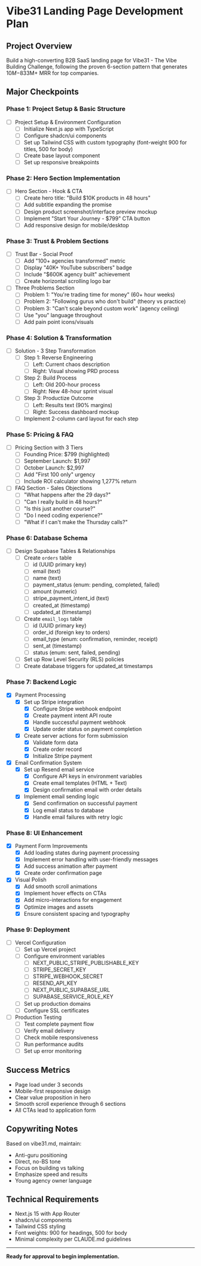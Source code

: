 # Vibe31 Landing Page Development Plan

## Project Overview
Build a high-converting B2B SaaS landing page for Vibe31 - The Vibe Building Challenge, following the proven 6-section pattern that generates $10M-$833M+ MRR for top companies.

## Major Checkpoints

### Phase 1: Project Setup & Basic Structure
- [ ] Project Setup & Environment Configuration
  - [ ] Initialize Next.js app with TypeScript
  - [ ] Configure shadcn/ui components
  - [ ] Set up Tailwind CSS with custom typography (font-weight 900 for titles, 500 for body)
  - [ ] Create base layout component
  - [ ] Set up responsive breakpoints

### Phase 2: Hero Section Implementation
- [ ] Hero Section - Hook & CTA
  - [ ] Create hero title: "Build $10K products in 48 hours"
  - [ ] Add subtitle expanding the promise
  - [ ] Design product screenshot/interface preview mockup
  - [ ] Implement "Start Your Journey - $799" CTA button
  - [ ] Add responsive design for mobile/desktop

### Phase 3: Trust & Problem Sections
- [ ] Trust Bar - Social Proof
  - [ ] Add "100+ agencies transformed" metric
  - [ ] Display "40K+ YouTube subscribers" badge
  - [ ] Include "$600K agency built" achievement
  - [ ] Create horizontal scrolling logo bar

- [ ] Three Problems Section
  - [ ] Problem 1: "You're trading time for money" (60+ hour weeks)
  - [ ] Problem 2: "Following gurus who don't build" (theory vs practice)
  - [ ] Problem 3: "Can't scale beyond custom work" (agency ceiling)
  - [ ] Use "you" language throughout
  - [ ] Add pain point icons/visuals

### Phase 4: Solution & Transformation
- [ ] Solution - 3 Step Transformation
  - [ ] Step 1: Reverse Engineering
    - [ ] Left: Current chaos description
    - [ ] Right: Visual showing PRD process
  - [ ] Step 2: Build Process
    - [ ] Left: Old 200-hour process
    - [ ] Right: New 48-hour sprint visual
  - [ ] Step 3: Productize Outcome
    - [ ] Left: Results text (90% margins)
    - [ ] Right: Success dashboard mockup
  - [ ] Implement 2-column card layout for each step

### Phase 5: Pricing & FAQ
- [ ] Pricing Section with 3 Tiers
  - [ ] Founding Price: $799 (highlighted)
  - [ ] September Launch: $1,997
  - [ ] October Launch: $2,997
  - [ ] Add "First 100 only" urgency
  - [ ] Include ROI calculator showing 1,277% return

- [ ] FAQ Section - Sales Objections
  - [ ] "What happens after the 29 days?"
  - [ ] "Can I really build in 48 hours?"
  - [ ] "Is this just another course?"
  - [ ] "Do I need coding experience?"
  - [ ] "What if I can't make the Thursday calls?"

### Phase 6: Database Schema
- [ ] Design Supabase Tables & Relationships
  - [ ] Create `orders` table
    - [ ] id (UUID primary key)
    - [ ] email (text)
    - [ ] name (text)
    - [ ] payment_status (enum: pending, completed, failed)
    - [ ] amount (numeric)
    - [ ] stripe_payment_intent_id (text)
    - [ ] created_at (timestamp)
    - [ ] updated_at (timestamp)
  - [ ] Create `email_logs` table
    - [ ] id (UUID primary key)
    - [ ] order_id (foreign key to orders)
    - [ ] email_type (enum: confirmation, reminder, receipt)
    - [ ] sent_at (timestamp)
    - [ ] status (enum: sent, failed, pending)
  - [ ] Set up Row Level Security (RLS) policies
  - [ ] Create database triggers for updated_at timestamps

### Phase 7: Backend Logic
- [x] Payment Processing
  - [x] Set up Stripe integration
    - [x] Configure Stripe webhook endpoint
    - [x] Create payment intent API route
    - [x] Handle successful payment webhook
    - [x] Update order status on payment completion
  - [x] Create server actions for form submission
    - [x] Validate form data
    - [x] Create order record
    - [x] Initialize Stripe payment
- [x] Email Confirmation System
  - [x] Set up Resend email service
    - [x] Configure API keys in environment variables
    - [x] Create email templates (HTML + Text)
    - [x] Design confirmation email with order details
  - [x] Implement email sending logic
    - [x] Send confirmation on successful payment
    - [x] Log email status to database
    - [x] Handle email failures with retry logic

### Phase 8: UI Enhancement
- [x] Payment Form Improvements
  - [x] Add loading states during payment processing
  - [x] Implement error handling with user-friendly messages
  - [x] Add success animation after payment
  - [x] Create order confirmation page
- [x] Visual Polish
  - [x] Add smooth scroll animations
  - [x] Implement hover effects on CTAs
  - [x] Add micro-interactions for engagement
  - [x] Optimize images and assets
  - [x] Ensure consistent spacing and typography

### Phase 9: Deployment
- [ ] Vercel Configuration
  - [ ] Set up Vercel project
  - [ ] Configure environment variables
    - [ ] NEXT_PUBLIC_STRIPE_PUBLISHABLE_KEY
    - [ ] STRIPE_SECRET_KEY
    - [ ] STRIPE_WEBHOOK_SECRET
    - [ ] RESEND_API_KEY
    - [ ] NEXT_PUBLIC_SUPABASE_URL
    - [ ] SUPABASE_SERVICE_ROLE_KEY
  - [ ] Set up production domains
  - [ ] Configure SSL certificates
- [ ] Production Testing
  - [ ] Test complete payment flow
  - [ ] Verify email delivery
  - [ ] Check mobile responsiveness
  - [ ] Run performance audits
  - [ ] Set up error monitoring

## Success Metrics
- Page load under 3 seconds
- Mobile-first responsive design
- Clear value proposition in hero
- Smooth scroll experience through 6 sections
- All CTAs lead to application form

## Copywriting Notes
Based on vibe31.md, maintain:
- Anti-guru positioning
- Direct, no-BS tone
- Focus on building vs talking
- Emphasize speed and results
- Young agency owner language

## Technical Requirements
- Next.js 15 with App Router
- shadcn/ui components
- Tailwind CSS styling
- Font weights: 900 for headings, 500 for body
- Minimal complexity per CLAUDE.md guidelines

---

**Ready for approval to begin implementation.**